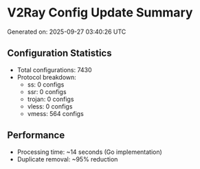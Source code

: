 # V2Ray Config Update Summary
Generated on: 2025-09-27 03:40:26 UTC

## Configuration Statistics
- Total configurations: 7430
- Protocol breakdown:
  - ss: 0 configs
  - ssr: 0 configs
  - trojan: 0 configs
  - vless: 0 configs
  - vmess: 564 configs

## Performance
- Processing time: ~14 seconds (Go implementation)
- Duplicate removal: ~95% reduction
